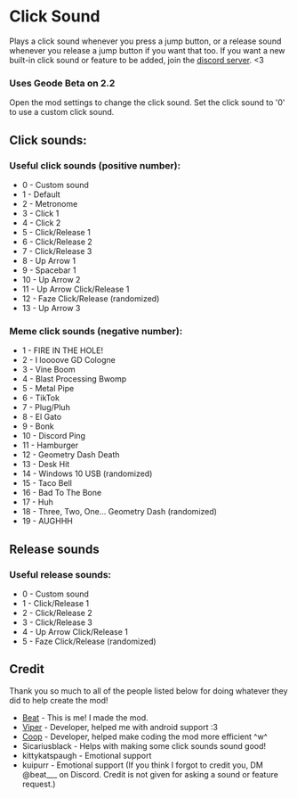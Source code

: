 # Click Sound

Plays a click sound whenever you press a jump button, or a release sound whenever you release a jump button if you want that too.
If you want a new built-in click sound or feature to be added, join the [discord server](https://discord.gg/RwbRP8ADdc). <3

### Uses Geode Beta on 2.2
Open the mod settings to change the click sound. Set the click sound to '0' to use a custom click sound.
## Click sounds:
### Useful click sounds (positive number):
- 0 - Custom sound
- 1 - Default
- 2 - Metronome
- 3 - Click 1
- 4 - Click 2
- 5 - Click/Release 1
- 6 - Click/Release 2
- 7 - Click/Release 3
- 8 - Up Arrow 1
- 9 - Spacebar 1
- 10 - Up Arrow 2
- 11 - Up Arrow Click/Release 1
- 12 - Faze Click/Release (randomized)
- 13 - Up Arrow 3
### Meme click sounds (negative number):
- 1 - FIRE IN THE HOLE!
- 2 - I loooove GD Cologne
- 3 - Vine Boom
- 4 - Blast Processing Bwomp
- 5 - Metal Pipe
- 6 - TikTok
- 7 - Plug/Pluh
- 8 - El Gato
- 9 - Bonk
- 10 - Discord Ping
- 11 - Hamburger
- 12 - Geometry Dash Death
- 13 - Desk Hit
- 14 - Windows 10 USB (randomized)
- 15 - Taco Bell
- 16 - Bad To The Bone
- 17 - Huh
- 18 - Three, Two, One... Geometry Dash (randomized)
- 19 - AUGHHH
## Release sounds
### Useful release sounds:
- 0 - Custom sound
- 1 - Click/Release 1
- 2 - Click/Release 2
- 3 - Click/Release 3
- 4 - Up Arrow Click/Release 1
- 5 - Faze Click/Release (randomized)

## Credit
Thank you so much to all of the people listed below for doing whatever they did to help create the mod!
- [Beat](user:13873867) - This is me! I made the mod.
- [Viper](user:14284530) - Developer, helped me with android support :3
- [Coop](user:21207551) - Developer, helped make coding the mod more efficient ^w^ 
- Sicariusblack - Helps with making some click sounds sound good!
- kittykatspaugh - Emotional support
- kuipurr - Emotional support
(If you think I forgot to credit you, DM @beat___ on Discord. Credit is not given for asking a sound or feature request.)